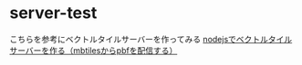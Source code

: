 # server-test

こちらを参考にベクトルタイルサーバーを作ってみる
[nodejsでベクトルタイルサーバーを作る（mbtilesからpbfを配信する）](https://qiita.com/T-ubu/items/545d9f995ef7496a2ec4)
